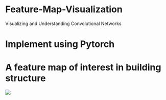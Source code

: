 # Feature-Map-Visualization
Visualizing and Understanding Convolutional Networks

# Implement using Pytorch

# A feature map of interest in building structure
![](https://github.com/zhijiejia/Feature-Map-Visualization-Pytorch/blob/main/feature%20map.png)
